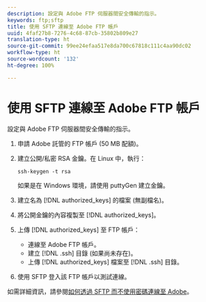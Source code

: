 ```yaml
---
description: 設定與 Adobe FTP 伺服器間安全傳輸的指示。
keywords: ftp;sftp
title: 使用 SFTP 連線至 Adobe FTP 帳戶
uuid: 4faf27b8-7276-4c68-87cb-35802b809e27
translation-type: ht
source-git-commit: 99ee24efaa517e8da700c67818c111c4aa90dc02
workflow-type: ht
source-wordcount: '132'
ht-degree: 100%

---
```



# 使用 SFTP 連線至 Adobe FTP 帳戶

設定與 Adobe FTP 伺服器間安全傳輸的指示。

1. 申請 Adobe 託管的 FTP 帳戶 (50 MB 配額)。
1. 建立公開/私密 RSA 金鑰。在 Linux 中，執行：

   ```
   ssh-keygen -t rsa
   ```

   如果是在 Windows 環境，請使用 puttyGen 建立金鑰。

1. 建立名為 [!DNL authorized_keys] 的檔案 (無副檔名)。
1. 將公開金鑰的內容複製至 [!DNL authorized_keys]。
1. 上傳 [!DNL authorized_keys] 至 FTP 帳戶：

   * 連線至 Adobe FTP 帳戶。
   * 建立 [!DNL .ssh] 目錄 (如果尚未存在)。
   * 上傳 [!DNL authorized_keys] 檔案至 [!DNL .ssh] 目錄。

1. 使用 SFTP 登入該 FTP 帳戶以測試連線。

如需詳細資訊，請參閱[如何透過 SFTP 而不使用密碼連線至 Adobe](/help/export/ftp-and-sftp/c-sftp/ftp-sftp-cert-auth.md)。
